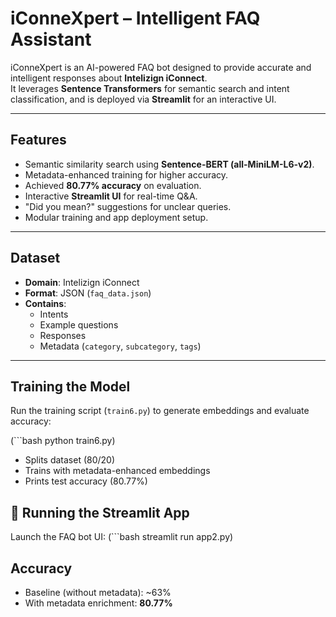 # iConneXpert – Intelligent FAQ Assistant

iConneXpert is an AI-powered FAQ bot designed to provide accurate and intelligent responses about **Intelizign iConnect**.  
It leverages **Sentence Transformers** for semantic search and intent classification, and is deployed via **Streamlit** for an interactive UI.

---
## Features
- Semantic similarity search using **Sentence-BERT (all-MiniLM-L6-v2)**.
- Metadata-enhanced training for higher accuracy.
- Achieved **80.77% accuracy** on evaluation.
- Interactive **Streamlit UI** for real-time Q&A.
- "Did you mean?" suggestions for unclear queries.
- Modular training and app deployment setup.

---
## Dataset
- **Domain**: Intelizign iConnect
- **Format**: JSON (`faq_data.json`)
- **Contains**:
  - Intents  
  - Example questions  
  - Responses  
  - Metadata (`category`, `subcategory`, `tags`)
---

## Training the Model

Run the training script (`train6.py`) to generate embeddings and evaluate accuracy:


(```bash
python train6.py)

- Splits dataset (80/20)
- Trains with metadata-enhanced embeddings
- Prints test accuracy (80.77%)


## 💬 Running the Streamlit App

Launch the FAQ bot UI: 
(```bash
streamlit run app2.py)

## Accuracy

- Baseline (without metadata): ~63%
- With metadata enrichment: **80.77%**


